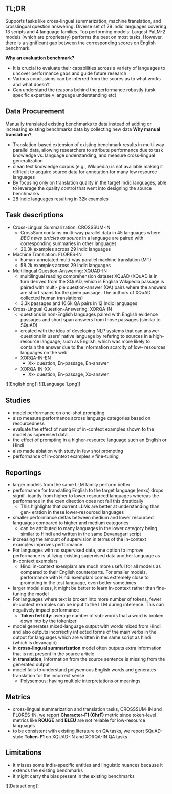 ## TL;DR
Supports tasks like cross-lingual summarization, machine translation, and crosslingual question answering. Diverse set of 29 indic languages covering 13 scripts and 4 language families.
Top performing models: Largest PaLM-2 models (which are proprietary) performs the best on most tasks. However, there is a significant gap between the corresponding scores on English benchmark.

**Why an evaluation benchmark?**
- It is crucial to evaluate their capabilities across a variety of languages to uncover performance gaps and guide future research
- Various conclusions can be inferred from the scores as to what works and what doesn't
- Can understand the reasons behind the performance robustly (task specific expertise v language understanding etc)
## Data Procurement 
Manually translated existing benchmarks to data instead of adding or increasing existing benchmarks data by collecting new data 
**Why manual translation?**
- Translation-based extension of existing benchmark results in multi-way parallel data, allowing researchers to attribute performance due to task knowledge vs. language understanding, and measure cross-lingual generalization
- clean text knowledge corpus (e.g., Wikipedia) is not available making it difficult to acquire source data for annotation for many low resource languages
- By focusing only on translation quality in the target Indic languages, able to leverage the quality control that went into designing the source benchmarks 
- 28 Indic languages resulting in 32k examples
## Task descriptions
- Cross-Lingual Summarization: CROSSSUM-IN
	- CrossSum contains multi-way parallel data in 45 languages where *BBC news articles as source* in a language are paired with corresponding summaries in other languages
	- 20.3k examples across 29 Indic languages
- Machine Translation: FLORES-IN
	- human-annotated multi-way parallel machine translation (MT)
	- 58.2k examples across 29 Indic languages
- Multilingual Question-Answering: XQUAD-IN
	- multilingual reading comprehension dataset XQuAD (XQuAD is in turn derived from the SQuAD, which is English Wikipedia passage is paired with multi- ple question-answer (QA) pairs where the answers are short spans for the given passage. The authors of XQuAD collected human translations)
	- 3.3k passages and 16.6k QA pairs in 12 Indic languages
- Cross-Lingual Question-Answering: XORQA-IN
	- questions in non-English languages paired with English evidence passages and short span answers from those passages (similar to SQuAD)
	- created with the idea of developing NLP systems that can answer questions in users’ native language by refering to sources in a high-resource language, such as English, which was more likely to contain the answer due to the information scarcity of low- resources languages on the web
	- XORQA-IN-EN
		- Xx- question, En-passage, En-answer
	- XORQA-IN-XX
		- Xx- question, En-passage, Xx-answer

![[English.png]]
![[Language 1.png]]
##  Studies
- model performance on one-shot prompting
- also measure performance across language categories based on resourcedness
- evaluate the effect of number of in-context examples shown to the model as supervised data
- the effect of prompting in a higher-resource language such an English or Hindi
- also made ablation with study in few shot prompting
- performance of in-context examples v fine-tuning
## Reportings
- larger models from the same LLM family perform better
- performance for translating English to the target language (enxx) drops signif- icantly from higher to lower resourced languages whereas the performance in the xxen direction does not fall this drastically
	- This highlights that current LLMs are better at understanding than gen- eration in these lower-resourced languages
- smaller performance deltas between medium and lower resourced languages compared to higher and medium categories
	- can be attributed to many languages in the lower category being similar to Hindi and written in the same Devanagari script
- increasing the amount of supervision in terms of the in-context examples improves performance
- For languages with no supervised data, one option to improve performance is utilizing existing supervised data another language as in-context exemplars
	- Hindi in-context exemplars are much more useful for all models as compared to their English counterparts. For smaller models, performance with Hindi exemplars comes extremely close to prompting in the test language, even better sometimes
- larger model sizes, it might be better to learn in-context rather than fine-tuning the model
- For languages where text is broken into more number of tokens, fewer in-context examples can be input to the LLM during inference. This can negatively impact performance
	- **Token fertility**: average number of sub-words that a word is broken down into by the tokenizer
- model generates mixed-language output with words mixed from Hindi and also outputs incorrectly inflected forms of the main verbs in the output for languages which are written in the same script as hindi (which is devanagiri)
- in **cross-lingual summarization** model often outputs extra information that is not present in the source article
- in **translation**, information from the source sentence is missing from the generated output
- model fails to understand polysemous English words and generates translation for the incorrect sense
	- Polysemous: having multiple interpretations or meanings
## Metrics
- cross-lingual summarization and translation tasks, CROSSSUM-IN and FLORES-IN, we report **Character-F1 (ChrF)** metric since token-level metrics like **ROUGE** and **BLEU** are not reliable for low-resource languages
- to be consistent with existing literature on QA tasks, we report SQuAD-style **Token-F1** on XQUAD-IN and XORQA-IN QA tasks
## Limitations
- it misses some India-specific entities and linguistic nuances because it extends the existing benchmarks
- it might carry the bias present in the existing benchmarks

![[Dataset.png]]
